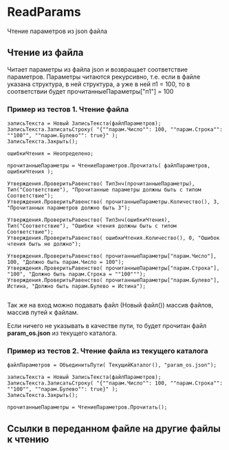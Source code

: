 # ReadParams
Чтение параметров из json файла

## Чтение из файла

Читает параметры из файла json и возвращает соответствие параметров. 
Параметры читаются рекурсивно, т.е. если в файле указана структура, в ней структура, а уже в ней п1 = 100, то в соответствии будет прочитанныеПараметры["п1"] = 100

### Пример из тестов 1. Чтение файла

```
записьТекста = Новый ЗаписьТекста(файлПараметров);
ЗаписьТекста.ЗаписатьСтроку( "{""парам.Число"": 100, ""парам.Строка"": ""100"", ""парам.Булево"": true}" );
ЗаписьТекста.Закрыть();

ошибкиЧтения = Неопределено;

прочитанныеПараметры = ЧтениеПараметров.Прочитать( файлПараметров, ошибкиЧтения );

Утверждения.ПроверитьРавенство( ТипЗнч(прочитанныеПараметры), Тип("Соответствие"), "Прочитанные параметры должны быть с типом Соответствие");
Утверждения.ПроверитьРавенство( прочитанныеПараметры.Количество(), 3, "Прочитанных параметров должно быть 3");

Утверждения.ПроверитьРавенство( ТипЗнч(ошибкиЧтения), Тип("Соответствие"), "Ошибки чтения должны быть с типом Соответствие");
Утверждения.ПроверитьРавенство( ошибкиЧтения.Количество(), 0, "Ошибок чтения быть не должно");

Утверждения.ПроверитьРавенство( прочитанныеПараметры["парам.Число"], 100, "Должно быть парам.Число = 100");
Утверждения.ПроверитьРавенство( прочитанныеПараметры["парам.Строка"], "100", "Должно быть парам.Строка = ""100""");
Утверждения.ПроверитьРавенство( прочитанныеПараметры["парам.Булево"], Истина, "Должно быть парам.Булево = Истина");
	
```
Так же на вход можно подавать файл (Новый файл()) массив файлов, массив путей к файлам.

Если ничего не указывать в качестве пути, то будет прочитан файл **param_os.json** из текущего каталога.

### Пример из тестов 2. Чтение файла из текущего каталога

```
файлПараметров = ОбъединитьПути( ТекущийКаталог(), "param_os.json");

записьТекста = Новый ЗаписьТекста(файлПараметров);
ЗаписьТекста.ЗаписатьСтроку( "{""парам.Число"": 100, ""парам.Строка"": ""100"", ""парам.Булево"": true}" );
ЗаписьТекста.Закрыть();

прочитанныеПараметры = ЧтениеПараметров.Прочитать();

```

## Ссылки в переданном файле на другие файлы к чтению